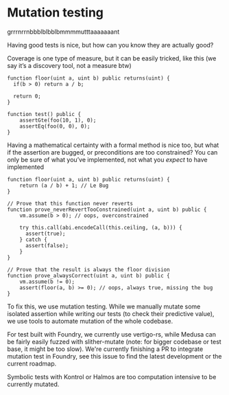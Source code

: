 # Mutation testing

grrrnrrnbbblblbblbmmmmutttaaaaaaant

Having good tests is nice, but how can you know they are actually good?

Coverage is one type of measure, but it can be easily tricked, like this (we say it’s a discovery tool, not a measure btw)

```solidity
function floor(uint a, uint b) public returns(uint) {
  if(b > 0) return a / b;
  
  return 0;
}

function test() public {
	assertGte(foo(10, 1), 0);
	assertEq(foo(0, 0), 0);
}
```

Having a mathematical certainty with a formal method is nice too, but what if the assertion are bugged, or preconditions are too constrained? You can only be sure of what you’ve implemented, not what you *expect* to have implemented

```solidity
function floor(uint a, uint b) public returns(uint) {
	return (a / b) + 1; // Le Bug
}

// Prove that this function never reverts
function prove_neverRevertTooConstrained(uint a, uint b) public {
	vm.assume(b > 0); // oops, overconstrained
	
	try this.call(abi.encodeCall(this.ceiling, (a, b))) {
	  assert(true);
	} catch {
	  assert(false);
	}
}

// Prove that the result is always the floor division
function prove_alwaysCorrect(uint a, uint b) public {
	vm.assume(b != 0);
	assert(floor(a, b) >= 0); // oops, always true, missing the bug
}
```

To fix this, we use mutation testing. While we manually mutate some isolated assertion while writing our tests (to check their predictive value), we use tools to automate mutation of the whole codebase.

For test built with Foundry, we currently use vertigo-rs, while Medusa can be fairly easily fuzzed with slither-mutate (note: for bigger codebase or test base, it might be too slow). We're currently finishing a PR to integrate mutation test in Foundry, see this issue to find the latest development or the current roadmap.

Symbolic tests with Kontrol or Halmos are too computation intensive to be currently mutated. 